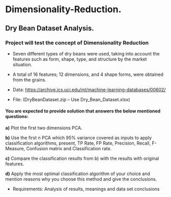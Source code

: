 # Dimensionality-Reduction.
## Dry Bean Dataset Analysis.

### Project will test the concept of Dimensionality Reduction

- Seven different types of dry beans were used, taking into account the features such as form, shape, type, and structure by the market situation. 

- A total of 16 features; 12 dimensions, and 4 shape forms, were obtained from the grains.

- Data: https://archive.ics.uci.edu/ml/machine-learning-databases/00602/

- File: (DryBeanDataset.zip – Use Dry_Bean_Dataset.xlsx)

#### You are expected to provide solution that answers the below mentioned questions:

**a)** Plot the first two dimensions PCA.

**b)** Use the first n PCA which 95% variance covered as inputs to apply classification algorithms, present, TP Rate, FP Rate, Precision, Recall, F-Measure, Confusion matrix and Classification rate.

**c)** Compare the classification results from b) with the results with original features.

**d)** Apply the most optimal classification algorithm of your choice and mention reasons why you choose this method and give the conclusions.

- Requirements:
Analysis of results, meanings and data set conclusions
